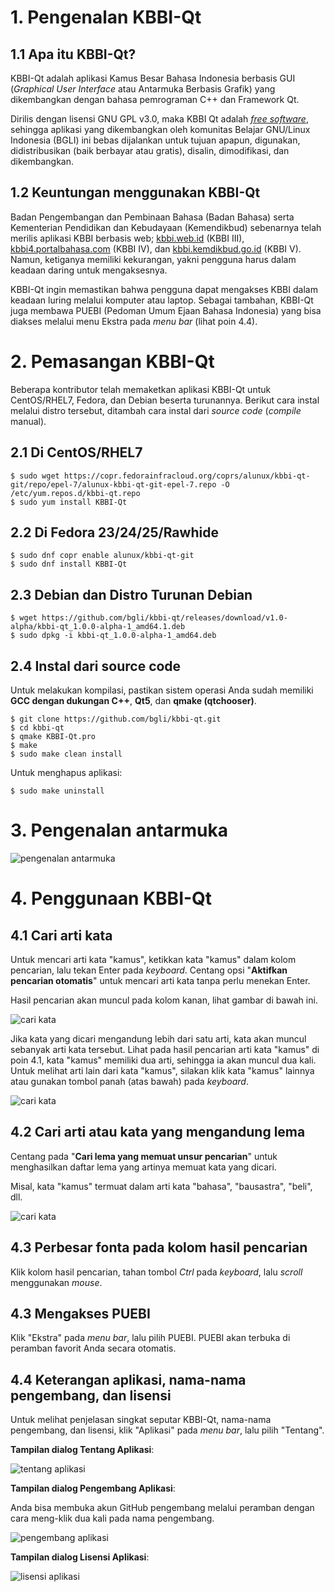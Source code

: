 # 1. Pengenalan KBBI-Qt
## 1.1 Apa itu KBBI-Qt?
KBBI-Qt adalah aplikasi Kamus Besar Bahasa Indonesia berbasis GUI (*Graphical User Interface* atau Antarmuka Berbasis Grafik) yang dikembangkan dengan bahasa pemrograman C++ dan Framework Qt.

Dirilis dengan lisensi GNU GPL v3.0, maka KBBI Qt adalah [*free software*][3], sehingga aplikasi yang dikembangkan oleh komunitas Belajar GNU/Linux Indonesia (BGLI) ini bebas dijalankan untuk tujuan apapun, digunakan, didistribusikan (baik berbayar atau gratis), disalin, dimodifikasi, dan dikembangkan.

## 1.2 Keuntungan menggunakan KBBI-Qt
Badan Pengembangan dan Pembinaan Bahasa (Badan Bahasa) serta Kementerian Pendidikan dan Kebudayaan (Kemendikbud) sebenarnya telah merilis aplikasi KBBI berbasis web; [kbbi.web.id][0] (KBBI III), [kbbi4.portalbahasa.com][1] (KBBI IV), dan [kbbi.kemdikbud.go.id][2] (KBBI V). Namun, ketiganya memiliki kekurangan, yakni pengguna harus dalam keadaan daring untuk mengaksesnya.

KBBI-Qt ingin memastikan bahwa pengguna dapat mengakses KBBI dalam keadaan luring melalui komputer atau laptop. Sebagai tambahan, KBBI-Qt juga membawa PUEBI (Pedoman Umum Ejaan Bahasa Indonesia) yang bisa diakses melalui menu Ekstra pada *menu bar* (lihat poin 4.4).

# 2. Pemasangan KBBI-Qt
Beberapa kontributor telah memaketkan aplikasi KBBI-Qt untuk CentOS/RHEL7, Fedora, dan Debian beserta turunannya. Berikut cara instal melalui distro tersebut, ditambah cara instal dari *source code* (*compile* manual).

## 2.1 Di CentOS/RHEL7
    $ sudo wget https://copr.fedorainfracloud.org/coprs/alunux/kbbi-qt-git/repo/epel-7/alunux-kbbi-qt-git-epel-7.repo -O /etc/yum.repos.d/kbbi-qt.repo
    $ sudo yum install KBBI-Qt

## 2.2 Di Fedora 23/24/25/Rawhide
    $ sudo dnf copr enable alunux/kbbi-qt-git
    $ sudo dnf install KBBI-Qt

## 2.3 Debian dan Distro Turunan Debian
    $ wget https://github.com/bgli/kbbi-qt/releases/download/v1.0-alpha/kbbi-qt_1.0.0-alpha-1_amd64.1.deb
    $ sudo dpkg -i kbbi-qt_1.0.0-alpha-1_amd64.deb

## 2.4 Instal dari source code
Untuk melakukan kompilasi, pastikan sistem operasi Anda sudah memiliki **GCC dengan dukungan C++**, **Qt5**, dan **qmake (qtchooser)**.

    $ git clone https://github.com/bgli/kbbi-qt.git
    $ cd kbbi-qt
    $ qmake KBBI-Qt.pro
    $ make
    $ sudo make clean install

Untuk menghapus aplikasi:

    $ sudo make uninstall

# 3. Pengenalan antarmuka
![pengenalan antarmuka](gbr/pengenalan-antarmuka.png)

# 4. Penggunaan KBBI-Qt

## 4.1 Cari arti kata

Untuk mencari arti kata "kamus", ketikkan kata "kamus" dalam kolom pencarian, lalu tekan Enter pada *keyboard*. Centang opsi "**Aktifkan pencarian otomatis**" untuk mencari arti kata tanpa perlu menekan Enter.

Hasil pencarian akan muncul pada kolom kanan, lihat gambar di bawah ini.

![cari kata](gbr/kbbi-qt-cari-kata.png)

Jika kata yang dicari mengandung lebih dari satu arti, kata akan muncul sebanyak arti kata tersebut. Lihat pada hasil pencarian arti kata "kamus" di poin 4.1, kata "kamus" memiliki dua arti, sehingga ia akan muncul dua kali. Untuk melihat arti lain dari kata "kamus", silakan klik kata "kamus" lainnya atau gunakan tombol panah (atas bawah) pada *keyboard*.

![cari kata](gbr/kbbi-qt-cari-kata-1.png)

## 4.2 Cari arti atau kata yang mengandung lema

Centang pada "**Cari lema yang memuat unsur pencarian**" untuk menghasilkan daftar lema yang artinya memuat kata yang dicari.

Misal, kata "kamus" termuat dalam arti kata "bahasa", "bausastra", "beli", dll.

![cari kata](gbr/kbbi-qt-cari-kata-2.png)

## 4.3 Perbesar fonta pada kolom hasil pencarian

Klik kolom hasil pencarian, tahan tombol *Ctrl* pada *keyboard*, lalu *scroll* menggunakan *mouse*.

## 4.3 Mengakses PUEBI

Klik "Ekstra" pada *menu bar*, lalu pilih PUEBI. PUEBI akan terbuka di peramban favorit Anda secara otomatis.

## 4.4 Keterangan aplikasi, nama-nama pengembang, dan lisensi

Untuk melihat penjelasan singkat seputar KBBI-Qt, nama-nama pengembang, dan lisensi, klik "Aplikasi" pada *menu bar*, lalu pilih "Tentang".

**Tampilan dialog Tentang Aplikasi**:

![tentang aplikasi](gbr/kbbi-qt-tentang.png)

**Tampilan dialog Pengembang Aplikasi**:

Anda bisa membuka akun GitHub pengembang melalui peramban dengan cara meng-klik dua kali pada nama pengembang.

![pengembang aplikasi](gbr/kbbi-qt-pengembang.png)

**Tampilan dialog Lisensi Aplikasi**:

![lisensi aplikasi](gbr/kbbi-qt-lisensi.png)

[0]: http://kbbi.web.id
[1]: http://kbbi4.portalbahasa.com
[2]: http://kbbi.kemdikbud.go.id/
[3]: https://www.gnu.org/philosophy/free-sw.en.html
